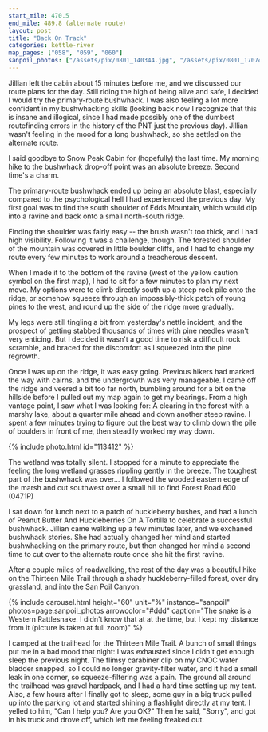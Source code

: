 ```yaml
---
start_mile: 470.5
end_mile: 489.8 (alternate route)
layout: post
title: "Back On Track"
categories: kettle-river
map_pages: ["058", "059", "060"]
sanpoil_photos: ["/assets/pix/0801_140344.jpg", "/assets/pix/0801_170743.jpg", "/assets/pix/0801_190845.jpg", "/assets/pix/0801_190946.jpg"]
---
```


Jillian left the cabin about 15 minutes before me, and we discussed our route
plans for the day. Still riding the high of being alive and safe, I decided I
would try the primary-route bushwhack. I was also feeling a lot more confident
in my bushwhacking skills (looking back now I recognize that this is insane and
illogical, since I had made possibly one of the dumbest routefinding errors in
the history of the PNT just the previous day). Jillian wasn't feeling in the
mood for a long bushwhack, so she settled on the alternate route.

I said goodbye to Snow Peak Cabin for (hopefully) the last time. My morning hike
to the bushwhack drop-off point was an absolute breeze. Second time's a charm.

The primary-route bushwhack ended up being an absolute blast, especially
compared to the psychological hell I had experienced the previous day. My first
goal was to find the south shoulder of Edds Mountain, which would dip into a
ravine and back onto a small north-south ridge.

Finding the shoulder was fairly easy -- the brush wasn't too thick, and I had
high visibility. Following it was a challenge, though. The forested shoulder of
the mountain was covered in little boulder cliffs, and I had to change my route
every few minutes to work around a treacherous descent.

When I made it to the bottom of the ravine (west of the yellow caution symbol on
the first map), I had to sit for a few minutes to plan my next move. My options
were to climb directly south up a steep rock pile onto the ridge, or somehow
squeeze through an impossibly-thick patch of young pines to the west, and round
up the side of the ridge more gradually.

My legs were still tingling a bit from yesterday's nettle incident, and the
prospect of getting stabbed thousands of times with pine needles wasn't very
enticing. But I decided it wasn't a good time to risk a difficult rock scramble,
and braced for the discomfort as I squeezed into the pine regrowth.

Once I was up on the ridge, it was easy going. Previous hikers had marked the
way with cairns, and the undergrowth was very manageable. I came off the ridge
and veered a bit too far north, bumbling around for a bit on the hillside before
I pulled out my map again to get my bearings. From a high vantage point, I saw
what I was looking for: A clearing in the forest with a marshy lake, about a
quarter mile ahead and down another steep ravine. I spent a few minutes trying
to figure out the best way to climb down the pile of boulders in front of me,
then steadily worked my way down.

{% include photo.html id="113412" %}

The wetland was totally silent. I stopped for a minute to appreciate the feeling
the long wetland grasses rippling gently in the breeze. The toughest part of the
bushwhack was over... I followed the wooded eastern edge of the marsh and cut
southwest over a small hill to find Forest Road 600 (0471P)

I sat down for lunch next to a patch of huckleberry bushes, and had a lunch of
Peanut Butter And Huckleberries On A Tortilla to celebrate a successful
bushwhack. Jillian came walking up a few minutes later, and we exchaned
bushwhack stories. She had actually changed her mind and started bushwhacking on
the primary route, but then changed her mind a second time to cut over to the
alternate route once she hit the first ravine.

After a couple miles of roadwalking, the rest of the day was a beautiful hike on
the Thirteen Mile Trail through a shady huckleberry-filled forest, over dry
grassland, and into the San Poil Canyon.

{% include carousel.html height="60" unit="%" instance="sanpoil" photos=page.sanpoil_photos arrowcolor="#ddd" caption="The snake is a Western Rattlesnake. I didn't know that at at the time, but I kept my distance from it (picture is taken at full zoom)" %}

I camped at the trailhead for the Thirteen Mile Trail. A bunch of small things
put me in a bad mood that night: I was exhausted since I didn't get enough sleep
the previous night. The flimsy carabiner clip on my CNOC water bladder snapped,
so I could no longer gravity-filter water, and it had a small leak in one
corner, so squeeze-filtering was a pain. The ground all around the trailhead was
gravel hardpack, and I had a hard time setting up my tent. Also, a few hours
after I finally got to sleep, some guy in a big truck pulled up into the parking
lot and started shining a flashlight directly at my tent. I yelled to him, "Can
I help you? Are you OK?" Then he said, "Sorry", and got in his truck and drove
off, which left me feeling freaked out.
